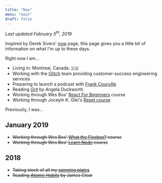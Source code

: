 ```yaml
---
title: "Now"
menu: "main"
draft: false
---
```


_Last updated February 5<sup>th</sup>, 2019_

Inspired by Derek Sivers' [now](https://sivers.org/nowff) page, this page gives you a little bit of information on what I'm up to these days.

Right now I am…

- Living in: Montreal, Canada. 🇨🇦
- Working with the [Glitch](https://glitch.com) team providing customer-success engineering services
- Preparing to launch a podcast with [Frank Courville](https://ioscoachfrank.com/)
- Reading [_Grit_](https://angeladuckworth.com/grit-book/) by Angela Duckworth
- Working through Wes Bos' [React For Beginners](https://reactforbeginners.com/) course
- Working through Joceyln K. Glei's [Reset course](https://reset-course.com/)

Previously, I was…

## January 2019

- <strike>Working through Wes Bos' [What the Flexbox?](https://flexbox.io/) course</strike>
- <strike>Working through Wes Bos' [Learn Node](https://learnnode.com/) course</strike>

## 2018

- <strike>Taking stock of all my [spinning plates](https://angelostavrow.com/post/spinning-plates/)</strike>
- <strike>Reading [_Atomic Habits_](https://jamesclear.com/atomic-habits) by James Clear</strike>
